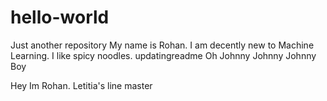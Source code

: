 # hello-world
Just another repository
My name is Rohan.
I am decently new to Machine Learning. 
I like spicy noodles.
updatingreadme
Oh Johnny Johnny Johnny Boy


Hey Im Rohan.
Letitia's line
master
